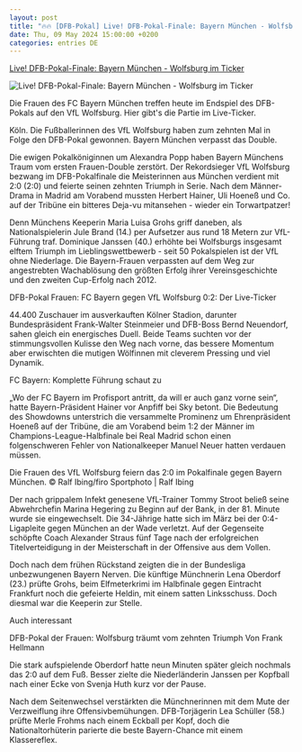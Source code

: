 ```yaml
---
layout: post
title: "🔥🔥 [DFB-Pokal] Live! DFB-Pokal-Finale: Bayern München - Wolfsburg im Ticker"
date: Thu, 09 May 2024 15:00:00 +0200
categories: entries DE
---
```

[Live! DFB-Pokal-Finale: Bayern München - Wolfsburg im Ticker](https://www.waz.de/sport/article242292448/Live-DFB-Pokal-Finale-Bayern-Muenchen-Wolfsburg-im-Ticker.html)

![Live! DFB-Pokal-Finale: Bayern München - Wolfsburg im Ticker](https://img.sparknews.funkemedien.de/242294276/242294276_1715271457_v16_9_1600.jpeg)

Die Frauen des FC Bayern München treffen heute im Endspiel des DFB-Pokals auf den VfL Wolfsburg. Hier gibt's die Partie im Live-Ticker.

Köln. Die Fußballerinnen des VfL Wolfsburg haben zum zehnten Mal in Folge den DFB-Pokal gewonnen. Bayern München verpasst das Double.

Die ewigen Pokalköniginnen um Alexandra Popp haben Bayern Münchens Traum vom ersten Frauen-Double zerstört. Der Rekordsieger VfL Wolfsburg bezwang im DFB-Pokalfinale die Meisterinnen aus München verdient mit 2:0 (2:0) und feierte seinen zehnten Triumph in Serie. Nach dem Männer-Drama in Madrid am Vorabend mussten Herbert Hainer, Uli Hoeneß und Co. auf der Tribüne ein bitteres Deja-vu mitansehen - wieder ein Torwartpatzer!

Denn Münchens Keeperin Maria Luisa Grohs griff daneben, als Nationalspielerin Jule Brand (14.) per Aufsetzer aus rund 18 Metern zur VfL-Führung traf. Dominique Janssen (40.) erhöhte bei Wolfsburgs insgesamt elftem Triumph im Lieblingswettbewerb - seit 50 Pokalspielen ist der VfL ohne Niederlage. Die Bayern-Frauen verpassten auf dem Weg zur angestrebten Wachablösung den größten Erfolg ihrer Vereinsgeschichte und den zweiten Cup-Erfolg nach 2012.

DFB-Pokal Frauen: FC Bayern gegen VfL Wolfsburg 0:2: Der Live-Ticker

44.400 Zuschauer im ausverkauften Kölner Stadion, darunter Bundespräsident Frank-Walter Steinmeier und DFB-Boss Bernd Neuendorf, sahen gleich ein energisches Duell. Beide Teams suchten vor der stimmungsvollen Kulisse den Weg nach vorne, das bessere Momentum aber erwischten die mutigen Wölfinnen mit cleverem Pressing und viel Dynamik.

FC Bayern: Komplette Führung schaut zu

„Wo der FC Bayern im Profisport antritt, da will er auch ganz vorne sein“, hatte Bayern-Präsident Hainer vor Anpfiff bei Sky betont. Die Bedeutung des Showdowns unterstrich die versammelte Prominenz um Ehrenpräsident Hoeneß auf der Tribüne, die am Vorabend beim 1:2 der Männer im Champions-League-Halbfinale bei Real Madrid schon einen folgenschweren Fehler von Nationalkeeper Manuel Neuer hatten verdauen müssen.

Die Frauen des VfL Wolfsburg feiern das 2:0 im Pokalfinale gegen Bayern München. © Ralf Ibing/firo Sportphoto | Ralf Ibing

Der nach grippalem Infekt genesene VfL-Trainer Tommy Stroot beließ seine Abwehrchefin Marina Hegering zu Beginn auf der Bank, in der 81. Minute wurde sie eingewechselt. Die 34-Jährige hatte sich im März bei der 0:4-Ligapleite gegen München an der Wade verletzt. Auf der Gegenseite schöpfte Coach Alexander Straus fünf Tage nach der erfolgreichen Titelverteidigung in der Meisterschaft in der Offensive aus dem Vollen.

Doch nach dem frühen Rückstand zeigten die in der Bundesliga unbezwungenen Bayern Nerven. Die künftige Münchnerin Lena Oberdorf (23.) prüfte Grohs, beim Elfmeterkrimi im Halbfinale gegen Eintracht Frankfurt noch die gefeierte Heldin, mit einem satten Linksschuss. Doch diesmal war die Keeperin zur Stelle.

Auch interessant

DFB-Pokal der Frauen: Wolfsburg träumt vom zehnten Triumph Von Frank Hellmann

Die stark aufspielende Oberdorf hatte neun Minuten später gleich nochmals das 2:0 auf dem Fuß. Besser zielte die Niederländerin Janssen per Kopfball nach einer Ecke von Svenja Huth kurz vor der Pause.

Nach dem Seitenwechsel verstärkten die Münchnerinnen mit dem Mute der Verzweiflung ihre Offensivbemühungen. DFB-Torjägerin Lea Schüller (58.) prüfte Merle Frohms nach einem Eckball per Kopf, doch die Nationaltorhüterin parierte die beste Bayern-Chance mit einem Klassereflex.

